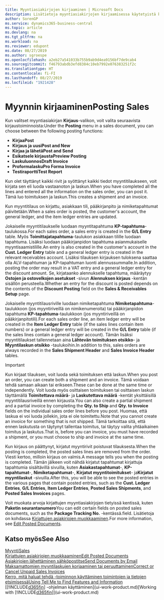 ```yaml
---
title: Myyntiasiakirjojen kirjaaminen | Microsoft Docs
description: Lisätietoja myyntiasiakirjojen kirjaamisessa käytetyistä kirjaustoiminnoista ja kirjattujen asiakirjojen päivittämisestä.
author: SorenGP
ms.service: dynamics365-business-central
ms.topic: article
ms.devlang: na
ms.tgt_pltfrm: na
ms.workload: na
ms.reviewer: edupont
ms.date: 08/27/2019
ms.author: sgroespe
ms.openlocfilehash: a2eb27a541033b755b9ab9d4ea9156bf7de9cab4
ms.sourcegitcommit: f46793abdb3efd8384c10eb7992e076383251f2c
ms.translationtype: HT
ms.contentlocale: fi-FI
ms.lasthandoff: 08/27/2019
ms.locfileid: "1921428"
---
```

# <a name="posting-sales"></a><span data-ttu-id="e5bc7-103">Myynnin kirjaaminen</span><span class="sxs-lookup"><span data-stu-id="e5bc7-103">Posting Sales</span></span>
<span data-ttu-id="e5bc7-104">Kun valitset myyntiasiakirjan **Kirjaus**-valikon, voit valita seuraavista kirjaustoiminnoista:</span><span class="sxs-lookup"><span data-stu-id="e5bc7-104">Under the **Posting** menu in a sales document, you can choose between the following posting functions:</span></span>

* <span data-ttu-id="e5bc7-105">**Kirjaa**</span><span class="sxs-lookup"><span data-stu-id="e5bc7-105">**Post**</span></span>
* <span data-ttu-id="e5bc7-106">**Kirjaus ja uusi**</span><span class="sxs-lookup"><span data-stu-id="e5bc7-106">**Post and New**</span></span>
* <span data-ttu-id="e5bc7-107">**Kirjaa ja lähetä**</span><span class="sxs-lookup"><span data-stu-id="e5bc7-107">**Post and Send**</span></span>
* <span data-ttu-id="e5bc7-108">**Esikatsele kirjausta**</span><span class="sxs-lookup"><span data-stu-id="e5bc7-108">**Preview Posting**</span></span>
* <span data-ttu-id="e5bc7-109">**Laskuluonnos**</span><span class="sxs-lookup"><span data-stu-id="e5bc7-109">**Draft Invoice**</span></span>
* <span data-ttu-id="e5bc7-110">**Proformalasku**</span><span class="sxs-lookup"><span data-stu-id="e5bc7-110">**Pro Forma Invoice**</span></span>
* <span data-ttu-id="e5bc7-111">**Testiraportti**</span><span class="sxs-lookup"><span data-stu-id="e5bc7-111">**Test Report**</span></span>

<span data-ttu-id="e5bc7-112">Kun olet täyttänyt kaikki rivit ja syöttänyt kaikki tiedot myyntitilaukseen, voit kirjata sen eli luoda vastaanoton ja laskun.</span><span class="sxs-lookup"><span data-stu-id="e5bc7-112">When you have completed all the lines and entered all the information on the sales order, you can post it.</span></span> <span data-ttu-id="e5bc7-113">Tämä luo toimituksen ja laskun.</span><span class="sxs-lookup"><span data-stu-id="e5bc7-113">This creates a shipment and an invoice.</span></span>

<span data-ttu-id="e5bc7-114">Kun myyntitilaus on kirjattu, asiakkaan tili, pääkirjanpito ja nimiketapahtumat päivitetään.</span><span class="sxs-lookup"><span data-stu-id="e5bc7-114">When a sales order is posted, the customer's account, the general ledger, and the item ledger entries are updated.</span></span>

<span data-ttu-id="e5bc7-115">Jokaiselle myyntitilaukselle luodaan myyntitapahtuma **KP-tapahtuma**-taulukossa.</span><span class="sxs-lookup"><span data-stu-id="e5bc7-115">For each sales order, a sales entry is created in the **G/L Entry** table.</span></span> <span data-ttu-id="e5bc7-116">Myös **Toimittajatapahtuma**-taulukon asiakkaan tilille luodaan tapahtuma. Lisäksi luodaan pääkirjanpidon tapahtuma asianmukaiselle myyntisaamistilille.</span><span class="sxs-lookup"><span data-stu-id="e5bc7-116">An entry is also created in the customer's account in the **Cust. Ledger Entry** table and a general ledger entry is created in the relevant receivables account.</span></span> <span data-ttu-id="e5bc7-117">Lisäksi tilauksen kirjauksen tuloksena saattaa olla ALV-tapahtuman ja KP-tapahtuman luonti alennussummalle.</span><span class="sxs-lookup"><span data-stu-id="e5bc7-117">In addition, posting the order may result in a VAT entry and a general ledger entry for the discount amount.</span></span> <span data-ttu-id="e5bc7-118">Se, kirjataanko alennukselle tapahtuma, määräytyy **Ostojen ja ostovelkojen asetukset** -sivun **Alennuksen kirjaus** -kentän sisällön perusteella.</span><span class="sxs-lookup"><span data-stu-id="e5bc7-118">Whether an entry for the discount is posted depends on the contents of the **Discount Posting** field on the **Sales & Receivables Setup** page.</span></span>

<span data-ttu-id="e5bc7-119">Jokaiselle myyntitilausriville luodaan nimiketapahtuma **Nimiketapahtuma**-taulukkoon (jos myyntiriveillä on nimikenumeroita) tai pääkirjanpidon tapahtuma **KP-tapahtuma**-taulukkoon (jos myyntiriveillä on pääkirjanpitotili).</span><span class="sxs-lookup"><span data-stu-id="e5bc7-119">For each sales order line, an item ledger entry will be created in the **Item Ledger Entry** table (if the sales lines contain item numbers) or a general ledger entry will be created in the **G/L Entry** table (if the sales lines contain a general ledger account).</span></span> <span data-ttu-id="e5bc7-120">Tämän lisäksi myyntitilaukset tallennetaan aina **Lähtevän toimituksen otsikko**- ja **Myyntilaskun otsikko** -taulukoihin.</span><span class="sxs-lookup"><span data-stu-id="e5bc7-120">In addition to this, sales orders are always recorded in the **Sales Shipment Header** and **Sales Invoice Header** tables.</span></span>

> [!IMPORTANT]  
>   <span data-ttu-id="e5bc7-121">Kun kirjaat tilauksen, voit luoda sekä toimituksen että laskun.</span><span class="sxs-lookup"><span data-stu-id="e5bc7-121">When you post an order, you can create both a shipment and an invoice.</span></span> <span data-ttu-id="e5bc7-122">Tämä voidaan tehdä samaan aikaan tai erikseen.</span><span class="sxs-lookup"><span data-stu-id="e5bc7-122">These can be done at the same time or independently.</span></span> <span data-ttu-id="e5bc7-123">Voit luoda myös osittaisen toimituksen tai osittaisen laskun täyttämällä **Toimitettava määrä**- ja **Laskutettava määrä** -kentät yksittäisillä myyntitilausriveillä ennen kirjausta.</span><span class="sxs-lookup"><span data-stu-id="e5bc7-123">You can also create a partial shipment and a partial invoice by completing the **Qty. to Ship** and **Qty. to Invoice** fields on the individual sales order lines before you post.</span></span> <span data-ttu-id="e5bc7-124">Huomaa, että laskua ei voi luoda jollekin, jota ei ole toimitettu.</span><span class="sxs-lookup"><span data-stu-id="e5bc7-124">Note that you cannot create an invoice for something that is not shipped.</span></span> <span data-ttu-id="e5bc7-125">Tämä tarkoittaa sitä, että ennen laskutusta on täytynyt tallentaa toimitus, tai täytyy valita yhtäaikainen toimitus ja laskutus.</span><span class="sxs-lookup"><span data-stu-id="e5bc7-125">That is, before you can invoice, you must have recorded a shipment, or you must choose to ship and invoice at the same time.</span></span>

<span data-ttu-id="e5bc7-126">Kun kirjaus on päättynyt, kirjatut myyntirivit poistuvat tilauksesta.</span><span class="sxs-lookup"><span data-stu-id="e5bc7-126">When the posting is completed, the posted sales lines are removed from the order.</span></span> <span data-ttu-id="e5bc7-127">Viesti kertoo, milloin kirjaus on valmis.</span><span class="sxs-lookup"><span data-stu-id="e5bc7-127">A message tells you when the posting is completed.</span></span> <span data-ttu-id="e5bc7-128">Tämän jälkeen voit nähdä kirjatut tapahtumat kirjattuja tapahtumia sisältävillä sivuilla, kuten **Asiakastapahtumat**-, **KP-tapahtumat**-, **Nimiketapahtumat**-, **Kirjatut myyntitoimitukset**- ja**Kirjatut myyntilaskut** -sivuilla.</span><span class="sxs-lookup"><span data-stu-id="e5bc7-128">After this, you will be able to see the posted entries in the various pages that contain posted entries, such as the **Cust. Ledger Entries**, **G/L Entries**, **Item Ledger Entries**, **Posted Sales Shipments**, and **Posted Sales Invoices** pages.</span></span>  

<span data-ttu-id="e5bc7-129">Voit muokata arvoja kirjattujen myyntiasiakirjojen tietyissä kentissä, kuten **Paketin seurantanumero**</span><span class="sxs-lookup"><span data-stu-id="e5bc7-129">You can edit certain fields on posted sales documents, such as the **Package Tracking No.**</span></span> <span data-ttu-id="e5bc7-130">-kentässä.</span><span class="sxs-lookup"><span data-stu-id="e5bc7-130">field.</span></span> <span data-ttu-id="e5bc7-131">Lisätietoja on kohdassa [Kirjattujen asiakirjojen muokkaaminen](across-edit-posted-document.md).</span><span class="sxs-lookup"><span data-stu-id="e5bc7-131">For more information, see [Edit Posted Documents](across-edit-posted-document.md).</span></span>

## <a name="see-also"></a><span data-ttu-id="e5bc7-132">Katso myös</span><span class="sxs-lookup"><span data-stu-id="e5bc7-132">See Also</span></span>
[<span data-ttu-id="e5bc7-133">Myynti</span><span class="sxs-lookup"><span data-stu-id="e5bc7-133">Sales</span></span>](sales-manage-sales.md)  
[<span data-ttu-id="e5bc7-134">Kirjattujen asiakirjojen muokkaaminen</span><span class="sxs-lookup"><span data-stu-id="e5bc7-134">Edit Posted Documents</span></span>](across-edit-posted-document.md)  
[<span data-ttu-id="e5bc7-135">Asiakirjojen lähettäminen sähköpostitse</span><span class="sxs-lookup"><span data-stu-id="e5bc7-135">Send Documents by Email</span></span>](ui-how-send-documents-email.md)  
[<span data-ttu-id="e5bc7-136">Maksamattomien myyntilaskujen korjaaminen tai peruuttaminen</span><span class="sxs-lookup"><span data-stu-id="e5bc7-136">Correct or Cancel Unpaid Sales Invoices</span></span>](sales-how-correct-cancel-sales-invoice.md)  
[<span data-ttu-id="e5bc7-137">Kerro, mitä haluat tehdä -toiminnon käyttäminen toimintojen ja tietojen etsimisessä</span><span class="sxs-lookup"><span data-stu-id="e5bc7-137">Using Tell Me to Find Features and Information</span></span>](ui-search.md)  
<span data-ttu-id="e5bc7-138">[[!INCLUDE[d365fin](includes/d365fin_md.md)] -ohjelman käyttäminen](ui-work-product.md)</span><span class="sxs-lookup"><span data-stu-id="e5bc7-138">[Working with [!INCLUDE[d365fin](includes/d365fin_md.md)]](ui-work-product.md)</span></span>

